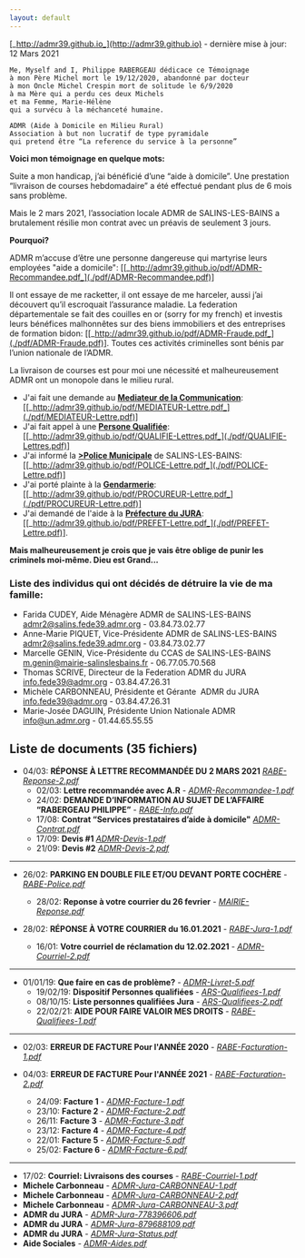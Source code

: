 ```yaml
---
layout: default
---
```


  [_http://admr39.github.io_](http://admr39.github.io) - dernière mise à jour: 12 Mars 2021

```
Me, Myself and I, Philippe RABERGEAU dédicace ce Témoignage
à mon Père Michel mort le 19/12/2020, abandonné par docteur 
à mon Oncle Michel Crespin mort de solitude le 6/9/2020
à ma Mère qui a perdu ces deux Michels
et ma Femme, Marie-Hélène
qui a survécu à la méchanceté humaine.
```
```
ADMR (Aide à Domicile en Milieu Rural)
Association à but non lucratif de type pyramidale
qui pretend être “La reference du service à la personne”
```
**Voici mon témoignage en quelque mots:**

Suite a mon handicap, j’ai bénéficié d’une “aide à domicile”. Une prestation “livraison de courses hebdomadaire” a été effectué pendant plus de 6 mois sans problème. 

Mais le 2 mars 2021, l’association locale ADMR de SALINS-LES-BAINS a brutalement résilie mon contrat avec un préavis de seulement 3 jours. 

**Pourquoi?**

ADMR m’accuse d’être une personne dangereuse qui martyrise leurs employées "aide a domicile": [[_http://admr39.github.io/pdf/ADMR-Recommandee.pdf_](./pdf/ADMR-Recommandee.pdf)]

Il ont essaye de me racketter, il ont essaye de me harceler, aussi j’ai découvert qu’il escroquait l’assurance maladie.
La federation départementale se fait des couilles en or (sorry for my french) et investis leurs bénéfices malhonnêtes sur des biens immobiliers et des entreprises de formation bidon: [[_http://admr39.github.io/pdf/ADMR-Fraude.pdf_](./pdf/ADMR-Fraude.pdf)]. Toutes ces activités criminelles sont bénis par l’union nationale de l’ADMR.

La livraison de courses est pour moi une nécessité et malheureusement ADMR ont un monopole dans le milieu rural.

- J'ai fait une demande au **<u>Mediateur de la Communication</u>**: [[_http://admr39.github.io/pdf/MEDIATEUR-Lettre.pdf_](./pdf/MEDIATEUR-Lettre.pdf)]
- J'ai fait appel à une **<u>Persone Qualifiée</u>**: [[_http://admr39.github.io/pdf/QUALIFIE-Lettres.pdf_](./pdf/QUALIFIE-Lettres.pdf)]
- J'ai informé la **<u>>Police Municipale</u>** de SALINS-LES-BAINS: [[_http://admr39.github.io/pdf/POLICE-Lettre.pdf_](./pdf/POLICE-Lettre.pdf)]
- J'ai porté plainte à la **<u>Gendarmerie</u>**: [[_http://admr39.github.io/pdf/PROCUREUR-Lettre.pdf_](./pdf/PROCUREUR-Lettre.pdf)]
- J'ai demandé de l'aide à la **<u>Préfecture du JURA</u>**: [[_http://admr39.github.io/pdf/PREFET-Lettre.pdf_](./pdf/PREFET-Lettre.pdf)].

**Mais malheureusement je crois que je vais être oblige de punir les criminels moi-même. Dieu est Grand...**

### Liste des individus qui ont décidés de détruire la vie de ma famille:

- Farida CUDEY, Aide Ménagère ADMR de SALINS-LES-BAINS
admr2@salins.fede39.admr.org - 03.84.73.02.77
- Anne-Marie PIQUET, Vice-Présidente ADMR de SALINS-LES-BAINS
admr2@salins.fede39.admr.org - 03.84.73.02.77
- Marcelle GENIN, Vice-Présidente du CCAS de SALINS-LES-BAINS
m.genin@mairie-salinslesbains.fr - 06.77.05.70.568
- Thomas SCRIVE, Directeur de la Federation ADMR du JURA
info.fede39@admr.org - 03.84.47.26.31
- Michèle CARBONNEAU, Présidente et Gérante  ADMR du JURA
info.fede39@admr.org - 03.84.47.26.31
- Marie-Josée DAGUIN, Présidente Union Nationale ADMR
info@un.admr.org - 01.44.65.55.55

## Liste de documents (35 fichiers)

- 04/03: **RÉPONSE À LETTRE RECOMMANDÉE DU 2 MARS 2021** [_RABE-Reponse-2.pdf_](./pdf/RABE-Reponse-2.pdf)
  - 02/03: **Lettre recommandée avec A.R** - [_ADMR-Recommandee-1.pdf_](./pdf/ADMR-lettre-recommandee.pdf)
  - 24/02: **DEMANDE D’INFORMATION AU SUJET DE L’AFFAIRE “RABERGEAU PHILIPPE”** - [_RABE-Info.pdf_](./pdf/RABE-Info.pdf)
  - 17/08: **Contrat “Services prestataires d’aide à domicile"** [_ADMR-Contrat.pdf_](./pdf/ADMR-Contrat.pdf)
  - 17/09: **Devis #1** [_ADMR-Devis-1.pdf_](./pdf/ADMR-Devis-1.pdf)
  - 21/09: **Devis #2** [_ADMR-Devis-2.pdf_](./pdf/ADMR-Devis-2.pdf)

* * *
- 26/02: **PARKING EN DOUBLE FILE ET/OU DEVANT PORTE COCHÈRE** - [_RABE-Police.pdf_](./pdf/RABE-Police.pdf)
  - 28/02: **Reponse à votre courrier du 26 fevrier** - [_MAIRIE-Reponse.pdf_](./pdf/MAIRIE-Reponse.pdf)

- 28/02: **RÉPONSE À VOTRE COURRIER du 16.01.2021** - [_RABE-Jura-1.pdf_](./pdf/RABE-Jura-1.pdf)
  - 16/01: **Votre courriel de réclamation du 12.02.2021** - [_ADMR-Courriel-2.pdf_](./pdf/ADMR-Courriel-2.pdf)

* * *
- 01/01/19: **Que faire en cas de problème?** - [_ADMR-Livret-5.pdf_](./pdf/ADMR-Livret-5.pdf)
  - 19/02/19: **Dispositif Personnes qualifiées** - [_ARS-Qualifiees-1.pdf_](./pdf/ARS-Qualifiees-1.pdf)
  - 08/10/15: **Liste personnes qualifiées Jura** - [_ARS-Qualifiees-2.pdf_](./pdf/ARS-Qualifiees-2.pdf)
  - 22/02/21: **AIDE POUR FAIRE VALOIR MES DROITS** - [_RABE-Qualifiees-1.pdf_](./pdf/RABE-Qualifiees-1.pdf)

* * *
- 02/03: **ERREUR DE FACTURE Pour l'ANNÉE 2020** - [_RABE-Facturation-1.pdf_](./pdf/RABE-Facturation-1.pdf)

- 04/03: **ERREUR DE FACTURE Pour l'ANNÉE 2021** - [_RABE-Facturation-2.pdf_](./pdf/RABE-Facturation-2.pdf)
  - 24/09: **Facture 1** - [_ADMR-Facture-1.pdf_](./pdf/ADMR-Facture-1.pdf)
  - 23/10: **Facture 2** - [_ADMR-Facture-2.pdf_](./pdf/ADMR-Facture-2.pdf)
  - 26/11: **Facture 3** - [_ADMR-Facture-3.pdf_](./pdf/ADMR-Facture-3.pdf)
  - 23/12: **Facture 4** - [_ADMR-Facture-4.pdf_](./pdf/ADMR-Facture-4.pdf) 
  - 22/01: **Facture 5** - [_ADMR-Facture-5.pdf_](./pdf/ADMR-Facture-5.pdf)
  - 25/02: **Facture 6** - [_ADMR-Facture-6.pdf_](./pdf/ADMR-Facture-6.pdf)

* * *
- 17/02: **Courriel: Livraisons des courses** - [_RABE-Courriel-1.pdf_](./pdf/RABE-Courriel-1.pdf)
- **Michele Carbonneau** - [_ADMR-Jura-CARBONNEAU-1.pdf_](./pdf/ADMR-Jura-CARBONNEAU-1.pdf)
- **Michele Carbonneau** - [_ADMR-Jura-CARBONNEAU-2.pdf_](./pdf/ADMR-Jura-CARBONNEAU-2.pdf)
- **Michele Carbonneau** - [_ADMR-Jura-CARBONNEAU-3.pdf_](./pdf/ADMR-Jura-CARBONNEAU-3.pdf)
- **ADMR du JURA** - [_ADMR-Jura-778396606.pdf_](./pdf/ADMR-Jura-778396606.pdf)
- **ADMR du JURA** - [_ADMR-Jura-879688109.pdf_](./pdf/ADMR-Jura-879688109.pdf)
- **ADMR du JURA** - [_ADMR-Jura-Status.pdf_](./pdf/ADMR-Jura-Status.pdf)
- **Aide Sociales** - [_ADMR-Aides.pdf_](./pdf/ADMR-Aides.pdf)
